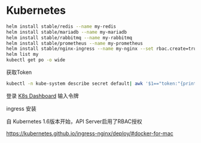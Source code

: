 # Kubernetes


```bash
helm install stable/redis --name my-redis
helm install stable/mariadb --name my-mariadb
helm install stable/rabbitmq --name my-rabbitmq
helm install stable/prometheus --name my-prometheus
helm install stable/nginx-ingress --name my-nginx --set rbac.create=true
helm list my
kubectl get po -o wide
```


获取Token
```bash
kubectl -n kube-system describe secret default| awk '$1=="token:"{print $2}'
```

登录 [K8s Dashboard](http://localhost:8001/api/v1/namespaces/kube-system/services/https:kubernetes-dashboard:/proxy/#!/overview?namespace=default)
输入令牌


ingress 安装

自 Kubernetes 1.6版本开始，API Server启用了RBAC授权

https://kubernetes.github.io/ingress-nginx/deploy/#docker-for-mac
